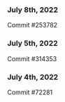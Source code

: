 ### July 8th, 2022

Commit #253782

### July 5th, 2022

Commit #314353


### July 4th, 2022

Commit #72281
